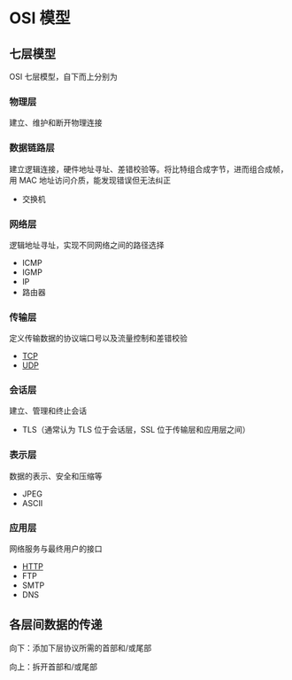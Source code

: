 # OSI 模型

## 七层模型

OSI 七层模型，自下而上分别为

### 物理层

建立、维护和断开物理连接

### 数据链路层

建立逻辑连接，硬件地址寻址、差错校验等。将比特组合成字节，进而组合成帧，用 MAC 地址访问介质，能发现错误但无法纠正

- 交换机

### 网络层

逻辑地址寻址，实现不同网络之间的路径选择

- ICMP
- IGMP
- IP
- 路由器

### 传输层

定义传输数据的协议端口号以及流量控制和差错校验

- [TCP](TCP.md#TCP)
- [UDP](UDP.md#UDP)

### 会话层

建立、管理和终止会话

- TLS（通常认为 TLS 位于会话层，SSL 位于传输层和应用层之间）

### 表示层

数据的表示、安全和压缩等

- JPEG
- ASCII

### 应用层

网络服务与最终用户的接口

- [HTTP](HTTP%20和%20HTTPS.md#HTTP%20和%20HTTPS)
- FTP
- SMTP
- DNS

## 各层间数据的传递

向下：添加下层协议所需的首部和/或尾部

向上：拆开首部和/或尾部
